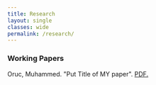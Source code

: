 ```yaml
---
title: Research
layout: single
classes: wide
permalink: /research/
---
```


### Working Papers 

Oruc, Muhammed. "Put Title of MY paper". [PDF.][pdf]

[pdf]: /files/working_paper.pdf





